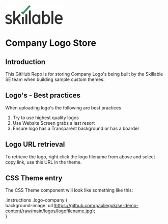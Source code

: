 
![IMAGE](https://github.com/paulieguk/se-demo-content/raw/main/images/Skillable-Logo-color.jpg)

# Company Logo Store

## Introduction
This GitHub Repo is for storing Company Logo's being built by the Skillable SE team when building sample custom themes.


## Logo's - Best practices
When uploading logo's the following are best practices

1. Try to use highest quality logos
1. Use Website Screen grabs a last resort
1. Ensure logo has a Transparent background or has a boarder

## Logo URL retrieval
To retrieve the logo, right click the logo filename from above and select copy link, use this URL in the theme.

## CSS Theme entry
The CSS Theme component will look like something like this:

.instructions .logo-company {    
          background-image: url(https://github.com/paulieguk/se-demo-content/raw/main/logos/logofilename.jpg);    
}

